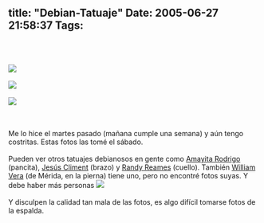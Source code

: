 title: "Debian-Tatuaje"
Date: 2005-06-27 21:58:37
Tags: 
---
<p><br/><br/></p>
<a href="http://www.damog.net/files/pics/tatoo01.jpg"><img border="0" src="http://www.damog.net/files/pics/tatuaje-mini-01.jpg"/></a><br/><br/><a href="http://www.damog.net/files/pics/tatoo02.jpg"><img border="0" src="http://www.damog.net/files/pics/tatuaje-mini-02.jpg"/></a><br/><br/><a href="http://www.damog.net/files/pics/tatoo03.jpg"><img border="0" src="http://www.damog.net/files/pics/tatuaje-mini-03.jpg"/></a><br/><br/><br/><p>
Me lo hice el martes pasado (mañana cumple una semana) y aún tengo costritas. Estas fotos las tomé el sábado.<br/><br/>
Pueden ver otros tatuajes debianosos en gente como <a href="http://www.amayita.com/index.php?section=cult" target="_blank">Amayita Rodrigo</a> (pancita), <a href="http://www.pumuki.org/gallery/Tatoo/" target="_blank">Jesús Climent</a> (brazo) y <a href="http://www.reames.org/tattoo.php" target="_blank">Randy Reames</a> (cuello). También <a href="http://billy.com.mx" target="_blank">William Vera</a> (de Mérida, en la pierna) tiene uno, pero no encontré fotos suyas. Y debe haber más personas <img border="0" src="http://www.damog.net/mambots/editors/tinymce_exp/jscripts/tiny_mce/plugins/emotions/images/smiley-wink.gif"/><br/><br/>
Y disculpen la calidad tan mala de las fotos, es algo difícil tomarse fotos de la espalda.<br/><br/><br/></p>
